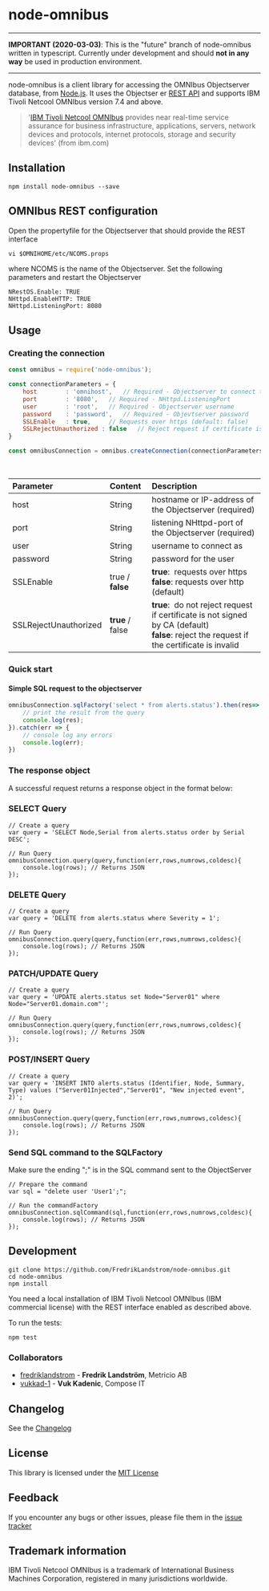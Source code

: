 # node-omnibus

---

__IMPORTANT (2020-03-03)__: This is the "future" branch of node-omnibus written in typescript. Currently under development and should __not in any way__ be used in production environment.

---

node-omnibus is a client library for accessing the OMNIbus Objectserver database, from [Node.js](https://nodejs.org). It uses the Objectser er [REST API](http://www-01.ibm.com/support/knowledgecenter/SSSHTQ_8.1.0/com.ibm.netcool_OMNIbus.doc_8.1.0/omnibus/wip/api/reference/omn_api_http_httpinterface.html?lang=en) and supports IBM Tivoli Netcool OMNIbus version 7.4 and above.

> '[IBM Tivoli Netcool OMNIbus](http://www.ibm.com/software/products/ibmtivolinetcoolomnibus) provides near real-time service assurance for business infrastructure, applications, servers, network devices and protocols, internet protocols, storage and security devices' (from ibm.com)

## Installation
```
npm install node-omnibus --save
```

## OMNIbus REST configuration
Open the propertyfile for the Objectserver that should provide the REST interface
```
vi $OMNIHOME/etc/NCOMS.props
```
where NCOMS is the name of the Objectserver.
Set the following parameters and restart the Objectserver
```
NRestOS.Enable: TRUE
NHttpd.EnableHTTP: TRUE
NHttpd.ListeningPort: 8080
```


## Usage

### Creating the connection
```javascript
const omnibus = require('node-omnibus');

const connectionParameters = {
	host		: 'omnihost',	// Required - Objectserver to connect to
	port		: '8080',	// Required - NHttpd.ListeningPort
	user		: 'root',	// Required - Objectserver username
	password	: 'password',	// Required - Objevtserver password
	SSLEnable   : true,		// Requests over https (default: false)
	SSLRejectUnauthorized : false	// Reject request if certificate is invalid (default: true)
}

const omnibusConnection = omnibus.createConnection(connectionParameters)
```
<br>

|Parameter | Content   |Description|
|:----------|:------------|:-----------|
| host | String | hostname or IP-address of the Objectserver (required) |
| port | String | listening NHttpd-port of the Objectserver (required) |
| user | String | username to connect as |
| password | String | password for the user |
| SSLEnable | true / __false__ | __true__: &nbsp;requests over https <br> __false__: requests over http (default) |
| SSLRejectUnauthorized | __true__ / false | __true__: &nbsp;do not reject request if certificate is not signed by CA (default)<br>__false__: reject the request if the certificate is invalid |

### Quick start
#### Simple SQL request to the objectserver
```javascript
omnibusConnection.sqlFactory('select * from alerts.status').then(res=> {
	// print the result from the query
	console.log(res);
}).catch(err => {
	// console log any errors
	console.log(err);
})
```

### The response object 
A successful request returns a response object in the format below:


### SELECT Query
```
// Create a query
var query = 'SELECT Node,Serial from alerts.status order by Serial DESC';

// Run Query
omnibusConnection.query(query,function(err,rows,numrows,coldesc){
	console.log(rows); // Returns JSON
});
```

### DELETE Query
```
// Create a query
var query = 'DELETE from alerts.status where Severity = 1';

// Run Query
omnibusConnection.query(query,function(err,rows,numrows,coldesc){
	console.log(rows); // Returns JSON
});
```

### PATCH/UPDATE Query
```
// Create a query
var query = 'UPDATE alerts.status set Node="Server01" where Node="Server01.domain.com"';

// Run Query
omnibusConnection.query(query,function(err,rows,numrows,coldesc){
	console.log(rows); // Returns JSON
});
```

### POST/INSERT Query
```
// Create a query
var query = 'INSERT INTO alerts.status (Identifier, Node, Summary, Type) values ("Server01Injected","Server01", "New injected event", 2)';

// Run Query
omnibusConnection.query(query,function(err,rows,numrows,coldesc){
	console.log(rows); // Returns JSON
});
```

### Send SQL command to the SQLFactory
Make sure the ending ";" is in the SQL command sent to the ObjectServer
```
// Prepare the command
var sql = "delete user 'User1';";

// Run the commandFactory
omnibusConnection.sqlCommand(sql,function(err,rows,numrows,coldesc){
	console.log(rows); // Returns JSON
});
```

## Development
```
git clone https://github.com/FredrikLandstrom/node-omnibus.git
cd node-omnibus
npm install
```

You need a local installation of IBM Tivoli Netcool OMNIbus (IBM commercial license) with the REST interface enabled as described above.

To run the tests:
```
npm test
```

### Collaborators

* [fredriklandstrom](https://github.com/fredriklandstrom) - **Fredrik Landström**, Metricio AB
* [vukkad-1](https://github.com/vukkad-1) - **Vuk Kadenic**, Compose IT


## Changelog
See the [Changelog][changelog]

## License
This library is licensed under the [MIT License][license]

## Feedback
If you encounter any bugs or other issues, please file them in the
[issue tracker][issue-tracker]

## Trademark information
IBM Tivoli Netcool OMNIbus is a trademark of International Business Machines Corporation, registered in many jurisdictions worldwide.


[license]: LICENSE
[issue-tracker]: https://github.com/fredriklandstrom/node-omnibus/issues
[changelog]: CHANGELOG.md
